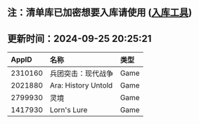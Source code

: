 ## 注：清单库已加密想要入库请使用 ([入库工具](https://github.com/BlankTMing/ManifestAutoUpdate/releases))

## 更新时间：2024-09-25 20:25:21
| AppID | 名称 | 类型  |
| :-------------------- | :----------------------------- | :----------- |
| 2310160 | 兵团突击：现代战争| Game |
| 2021880 | Ara: History Untold| Game |
| 2799930 | 灵境| Game |
| 1417930 | Lorn's Lure| Game |

